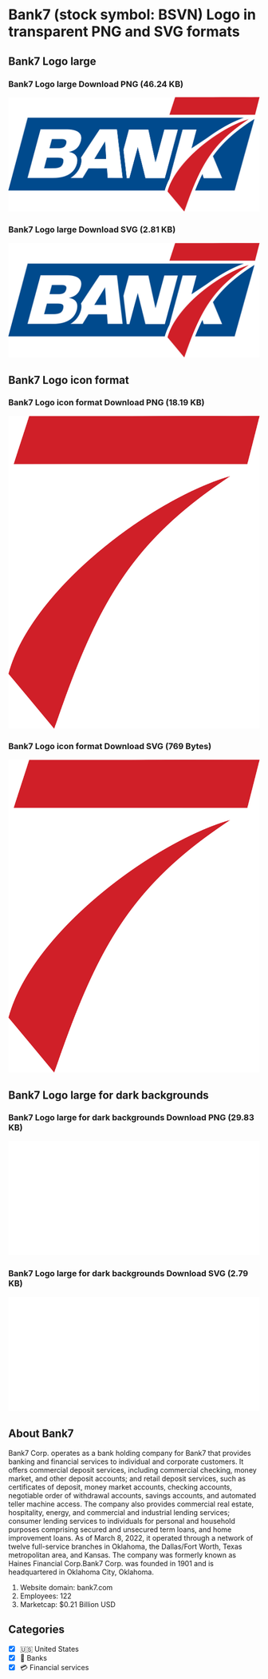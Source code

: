 # Bank7 (stock symbol: BSVN) Logo in transparent PNG and SVG formats

## Bank7 Logo large

### Bank7 Logo large Download PNG (46.24 KB)

![Bank7 Logo large Download PNG (46.24 KB)](/img/orig/BSVN_BIG-1771fc66.png)

### Bank7 Logo large Download SVG (2.81 KB)

![Bank7 Logo large Download SVG (2.81 KB)](/img/orig/BSVN_BIG-9900dab1.svg)

## Bank7 Logo icon format

### Bank7 Logo icon format Download PNG (18.19 KB)

![Bank7 Logo icon format Download PNG (18.19 KB)](/img/orig/BSVN-9a6033e2.png)

### Bank7 Logo icon format Download SVG (769 Bytes)

![Bank7 Logo icon format Download SVG (769 Bytes)](/img/orig/BSVN-a4925e72.svg)

## Bank7 Logo large for dark backgrounds

### Bank7 Logo large for dark backgrounds Download PNG (29.83 KB)

![Bank7 Logo large for dark backgrounds Download PNG (29.83 KB)](/img/orig/BSVN_BIG.D-86c926d9.png)

### Bank7 Logo large for dark backgrounds Download SVG (2.79 KB)

![Bank7 Logo large for dark backgrounds Download SVG (2.79 KB)](/img/orig/BSVN_BIG.D-f5b13aec.svg)

## About Bank7

Bank7 Corp. operates as a bank holding company for Bank7 that provides banking and financial services to individual and corporate customers. It offers commercial deposit services, including commercial checking, money market, and other deposit accounts; and retail deposit services, such as certificates of deposit, money market accounts, checking accounts, negotiable order of withdrawal accounts, savings accounts, and automated teller machine access. The company also provides commercial real estate, hospitality, energy, and commercial and industrial lending services; consumer lending services to individuals for personal and household purposes comprising secured and unsecured term loans, and home improvement loans. As of March 8, 2022, it operated through a network of twelve full-service branches in Oklahoma, the Dallas/Fort Worth, Texas metropolitan area, and Kansas. The company was formerly known as Haines Financial Corp.Bank7 Corp. was founded in 1901 and is headquartered in Oklahoma City, Oklahoma.

1. Website domain: bank7.com
2. Employees: 122
3. Marketcap: $0.21 Billion USD


## Categories
- [x] 🇺🇸 United States
- [x] 🏦 Banks
- [x] 💳 Financial services
